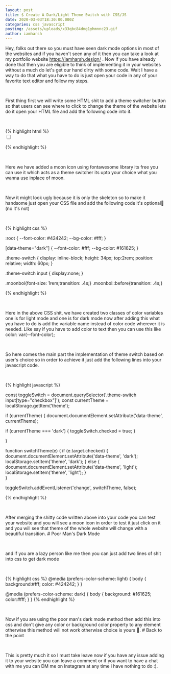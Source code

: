 ```yaml
---
layout: post
title: $ Create A Dark/Light Theme Switch with CSS/JS
date: 2020-03-03T18:30:00.000Z
categories: css javascript
postimg: /assets/uploads/x33qbc84dmg1yhmnnc23.gif
author: iamharsh
---
```

Hey, folks out there so you must have seen dark mode options in most of the websites and if you haven't seen any of it then you can take a look at my portfolio website https://iamharsh.design/ . Now if you have already done that then you are eligible to think of implementing it in your websites without a much do let's get our hand dirty with some code. Wait I have a way to do that what you have to do is just open your code in any of your favorite text editor and follow my steps.
<p>&nbsp;</p>
First thing first we will write some HTML shit to add a theme switcher button so that users can see where to click to change the theme of the website lets do it open your HTML file and add the following code into it.
<p>&nbsp;</p>
{% highlight html %}

<div class="theme-switch-wrapper">
       <label class="theme-switch" for="checkbox">
    <input type="checkbox" id="checkbox" />
    <div class="fas fa-moon moonboi fa-2x"></div>
  </label>
  </div>

{% endhighlight %}

<p>&nbsp;</p>
Here we have added a moon icon using fontawesome library its free you can use it which acts as a theme switcher its upto your choice what you wanna use inplace of moon.
<p>&nbsp;</p>
Now it might look ugly because it is only the skeleton so to make it handsome just open your CSS file and add the following code it's optional🖖(no it's not)
<p>&nbsp;</p>
{% highlight css %}

:root {     --font-color: #424242;
    --bg-color: #fff;
}

[data-theme="dark"] {     --font-color: #fff;
    --bg-color: #161625;
}

  .theme-switch {     display: inline-block;
    height: 34px;
    top:2rem;
    position: relative;
    width: 60px;
  }

  .theme-switch input {     display:none;
  }

  .moonboi{font-size: 1rem;transition: .4s;}   .moonboi::before{transition: .4s;}

{% endhighlight %}

<p>&nbsp;</p>
Here in the above CSS shit, we have created two classes of color variables one is for light mode and one is for dark mode now after adding this what you have to do is add the variable name instead of color code wherever it is needed. Like say if you have to add color to text then you can use this like color: var(--font-color);
<p>&nbsp;</p>
So here comes the main part the implementation of theme switch based on user's choice so in order to achieve it just add the following lines into your javascript code.
<p>&nbsp;</p>
{% highlight javascript %}

const toggleSwitch = document.querySelector('.theme-switch input\[type="checkbox"]'); const currentTheme = localStorage.getItem('theme');

if (currentTheme) {     document.documentElement.setAttribute('data-theme', currentTheme);

if (currentTheme === 'dark') {
    toggleSwitch.checked = true;
}

}

function switchTheme(e) {     if (e.target.checked) {
        document.documentElement.setAttribute('data-theme', 'dark');
        localStorage.setItem('theme', 'dark');
    }
    else {        document.documentElement.setAttribute('data-theme', 'light');
          localStorage.setItem('theme', 'light');
    }\
}

toggleSwitch.addEventListener('change', switchTheme, false);

{% endhighlight %}

<p>&nbsp;</p>
After merging the shitty code written above into your code you can test your website and you will see a moon icon in order to test it just click on it and you will see that theme of the whole website will change with a beautiful transition.
# Poor Man's Dark Mode
<p>&nbsp;</p>
and if you are a lazy person like me then you can just add two lines of shit into css to get dark mode
<p>&nbsp;</p>
{% highlight css %}
@media (prefers-color-scheme: light) {
	body {
              background:#fff;
	      color: #424242;
	}
}

@media (prefers-color-scheme: dark) { 	body {
		background: #161625;
                color:#fff;
	}
}
{% endhighlight %}

<p>&nbsp;</p>
Now if you are using the poor man's dark mode method then add this into css and don't give any color or background color property to any element otherwise this method will not work otherwise choice is yours 🤣.
# Back to the point
<p>&nbsp;</p>
This is pretty much it so I must take leave now if you have any issue adding it to your website you can leave a comment or if you want to have a chat with me you can DM me on Instagram at any time i have nothing to do :).
